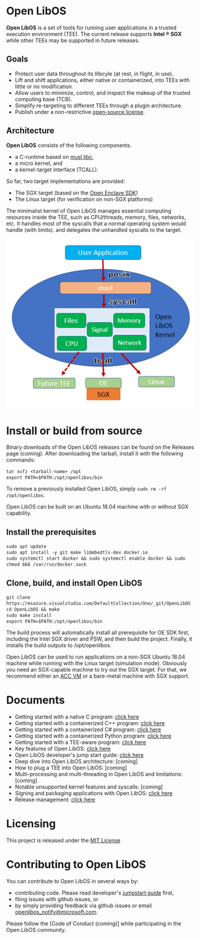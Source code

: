 # Open LibOS

**Open LibOS** is a set of tools for running user applications in a trusted
execution environment (TEE). The current release supports **Intel &reg; SGX**
while other TEEs may be supported in future releases.

## Goals

- Protect user data throughout its lifecyle (at rest, in flight, in use).
- Lift and shift applications, either native or containerized, into TEEs with
  little or no modification.
- Allow users to minimize, control, and inspect the makeup of the trusted
  computing base (TCB).
- Simplify re-targeting to different TEEs through a plugin architecture.
- Publish under a non-restrictive [open-source license](LICENSE).

## Architecture

**Open LibOS** consists of the following components.
- a C-runtime based on [musl libc](https://www.musl-libc.org/),
- a micro kernel, and
- a kernel-target interface (TCALL).

So far, two target implementations are provided:
- The SGX target (based on the [Open Enclave SDK](https://github.com/openenclave/openenclave))
- The Linux target (for verification on non-SGX platforms)

The minimalist kernel of Open LibOS manages essential computing resources
inside the TEE, such as CPU/threads, memory, files, networks, etc. It handles
most of the syscalls that a normal operating system would handle (with limits).
and delegates the unhandled syscalls to the target.

![](./arch.png)

# Install or build from source

Binary downloads of the Open LibOS releases can be found on the Releases page
(coming). After downloading the tarball, install it with the following commands:

```
tar xvfz <tarball-name> /opt
export PATH=$PATH:/opt/openlibos/bin
```

To remove a previously installed Open LibOS, simply
`sudo rm -rf /opt/openlibos`.

Open LibOS can be built on an Ubuntu 18.04 machine with or without SGX
capability.

## Install the prerequisites

```
sudo apt update
sudo apt install -y git make libmbedtls-dev docker.io
sudo systemctl start docker && sudo systemctl enable docker && sudo chmod 666 /var/run/docker.sock
```

## Clone, build, and install Open LibOS

```
git clone https://msazure.visualstudio.com/DefaultCollection/One/_git/OpenLibOS
cd OpenLibOS && make
sudo make install
export PATH=$PATH:/opt/openlibos/bin
```

The build process will automatically install all prerequisite for OE SDK first,
including the Intel SGX driver and PSW, and then build the project. Finally,
it installs the build outputs to /opt/openlibos.

Open LibOS can be used to run applications on a non-SGX Ubuntu 18.04 machine
while running with the Linux target (simulation mode). Obviously you need an
SGX-capable machine to try out the SGX target. For that, we recommend either an
[ACC VM](https://aka.ms/accgetstarted) or a bare-metal machine with SGX support.

# Documents

- Getting started with a native C program: [click here](doc/user-getting-started-c.md)
- Getting started with a containerized C++ program: [click here](doc/user-getting-started-docker-c++.md)
- Getting started with a containerized C# program: [click here](doc/user-getting-started-docker-dotnet.md)
- Getting started with a containerized Python program: [click here](doc/user-getting-started-docker-python.md)
- Getting started with a TEE-aware program: [click here](doc/user-getting-started-tee-aware.md)
- Key features of Open LibOS: [click here](doc/key-features.md)
- Open LibOS developer's jump start guide: [click here](doc/dev-jumpstart.md)
- Deep dive into Open LibOS architecture: [coming]
- How to plug a TEE into Open LibOS: [coming]
- Multi-processing and multi-threading in Open LibOS and limitations: [coming]
- Notable unsupported kernel features and syscalls: [coming]
- Signing and packaging applications with Open LibOS: [click here](doc/sign-package.md)
- Release management: [click here](doc/releasing.md)

# Licensing

This project is released under the [MIT License](LICENSE)

# Contributing to Open LibOS

You can contribute to Open LibOS in several ways by:

- contributing code. Please read developer's [jumpstart guide](doc/dev-jumpstart.md) first,
- filing issues with github issues, or
- by simply providing feedback via github issues or email openlibos_notify@microsoft.com.

Please follow the [Code of Conduct (coming)] while participating in the Open LibOS community.
